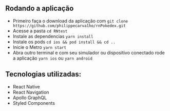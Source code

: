 ## Rodando a aplicação

- Primeiro faça o download da aplicação com `git clone https://github.com/philippecarvalho/rnPokedex.git`
- Acesse a pasta `cd RNtest`
- Instale as dependencias `yarn install`
- Instale os pods `cd ios && pod install && cd ..`
- Inicie o Metro `yarn start`
- Abra outro terminal e com seu simulador ou dispositivo conectado rode a aplicação `yarn ios` ou `yarn android`

## Tecnologias utilizadas:

- React Native
- React Navigation
- Apollo GraphQL
- Styled Components
